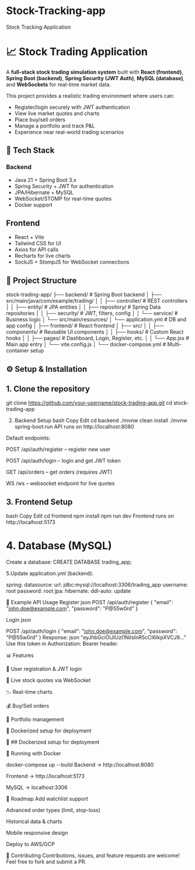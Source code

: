 # Stock-Tracking-app
Stock Tracking Application
# 📈 Stock Trading Application

A **full-stack stock trading simulation system** built with **React (frontend)**, **Spring Boot (backend)**, **Spring Security (JWT Auth)**, **MySQL (database)**, and **WebSockets** for real-time market data.

This project provides a realistic trading environment where users can:
- Register/login securely with JWT authentication
- View live market quotes and charts
- Place buy/sell orders
- Manage a portfolio and track P&L
- Experience near real-world trading scenarios

## 🚀 Tech Stack

### Backend
- Java 21 + Spring Boot 3.x
- Spring Security + JWT for authentication
- JPA/Hibernate + MySQL
- WebSocket/STOMP for real-time quotes
- Docker support

## Frontend
- React + Vite
- Tailwind CSS for UI
- Axios for API calls
- Recharts for live charts
- SockJS + StompJS for WebSocket connections

## 📂 Project Structure

stock-trading-app/
├── backend/ # Spring Boot backend
│ ├── src/main/java/com/example/trading/
│ │ ├── controller/ # REST controllers
│ │ ├── entity/ # JPA entities
│ │ ├── repository/ # Spring Data repositories
│ │ ├── security/ # JWT, filters, config
│ │ └── service/ # Business logic
│ └── src/main/resources/
│ └── application.yml # DB and app config
│
├── frontend/ # React frontend
│ ├── src/
│ │ ├── components/ # Reusable UI components
│ │ ├── hooks/ # Custom React hooks
│ │ ├── pages/ # Dashboard, Login, Register, etc.
│ │ └── App.jsx # Main app entry
│ └── vite.config.js
│
└── docker-compose.yml # Multi-container setup

## ⚙️ Setup & Installation

## 1. Clone the repository

git clone https://github.com/your-username/stock-trading-app.git
cd stock-trading-app

2. Backend Setup
bash
Copy
Edit
cd backend
./mvnw clean install
./mvnw spring-boot:run
API runs on http://localhost:8080

Default endpoints:

POST /api/auth/register – register new user

POST /api/auth/login – login and get JWT token

GET /api/orders – get orders (requires JWT)

WS /ws – websocket endpoint for live quotes

## 3. Frontend Setup
bash
Copy
Edit
cd frontend
npm install
npm run dev
Frontend runs on http://localhost:5173

# 4. Database (MySQL)
Create a database:
CREATE DATABASE trading_app;

5.Update application.yml (backend):

spring:
  datasource:
    url: jdbc:mysql://localhost:3306/trading_app
    username: root
    password: root
  jpa:
    hibernate:
      ddl-auto: update

🧪 Example API Usage
Register
json
POST /api/auth/register
{
  "email": "john.doe@example.com",
  "password": "P@55w0rd"
}

Login
json

POST /api/auth/login
{
  "email": "john.doe@example.com",
  "password": "P@55w0rd"
}
Response:
json
"eyJhbGciOiJIUzI1NiIsInR5cCI6IkpXVCJ9..."
Use this token in Authorization: Bearer <token> header.

📊 Features

🔑 User registration & JWT login

📡 Live stock quotes via WebSocket

📉 Real-time charts

💰 Buy/Sell orders

📂 Portfolio management

🐳 Dockerized setup for deployment

🐳 ## Dockerized setup for deployment

🐳 Running with Docker

docker-compose up --build
Backend → http://localhost:8080

Frontend → http://localhost:5173

MySQL → localhost:3306

📌 Roadmap
 Add watchlist support

 Advanced order types (limit, stop-loss)

 Historical data & charts

 Mobile responsive design

 Deploy to AWS/GCP

🤝 Contributing
Contributions, issues, and feature requests are welcome!
Feel free to fork and submit a PR.

